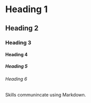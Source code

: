 # Heading 1
## Heading 2
### Heading 3
#### Heading 4
##### Heading 5
###### Heading 6

Skills communincate using Markdown.

